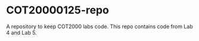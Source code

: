 # COT20000125-repo
A repository to keep COT2000 labs code.
This repo contains code from Lab 4 and Lab 5.
